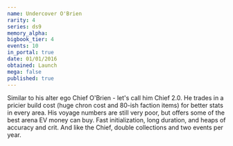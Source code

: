 ```yaml
---
name: Undercover O'Brien
rarity: 4
series: ds9
memory_alpha:
bigbook_tier: 4
events: 10
in_portal: true
date: 01/01/2016
obtained: Launch
mega: false
published: true
---
```


Similar to his alter ego Chief O'Brien - let's call him Chief 2.0. He trades in a pricier build cost (huge chron cost and 80-ish faction items) for better stats in every area. His voyage numbers are still very poor, but offers some of the best arena EV money can buy. Fast initialization, long duration, and heaps of accuracy and crit. And like the Chief, double collections and two events per year.
